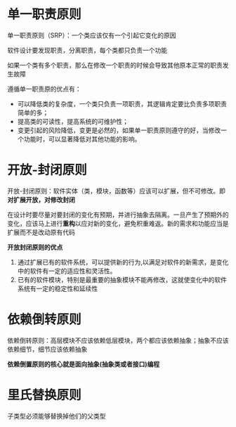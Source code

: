 # 单一职责原则

单一职责原则（SRP）：一个类应该仅有一个引起它变化的原因

软件设计要发现职责，分离职责，每个类都只负责一个功能

如果一个类有多个职责，那么在修改一个职责的时候会导致其他原本正常的职责发生故障

遵循单一职责原的优点有：

- 可以降低类的复杂度，一个类只负责一项职责，其逻辑肯定要比负责多项职责简单的多；
- 提高类的可读性，提高系统的可维护性；
- 变更引起的风险降低，变更是必然的，如果单一职责原则遵守的好，当修改一个功能时，可以显著降低对其他功能的影响。

# 开放-封闭原则

开放-封闭原则：软件实体（类，模块，函数等）应该可以扩展，但不可修改。即**对扩展开放，对修改封闭**

在设计时要尽量对要封闭的变化有预期，并进行抽象去隔离。一旦产生了预期外的变化，应该马上进行**重构**以应对新的变化，避免积重难返。新的需求和功能应当是扩展而不是改动原有代码

**开放封闭原则的优点**

1. 通过扩展已有的软件系统，可以提供新的行为,以满足对软件的新需求，是变化中的软件有一定的适应性和灵活性。
2. 已有的软件模块，特别是最重要的抽象模块不能再修改，这就使变化中的软件系统有一定的稳定性和延续性

# 依赖倒转原则

依赖倒转原则：高层模块不应该依赖低层模块，两个都应该依赖抽象；抽象不应该依赖细节，细节应该依赖抽象

**依赖倒置原则的核心就是面向抽象(抽象类或者接口)编程**


# 里氏替换原则
子类型必须能够替换掉他们的父类型

